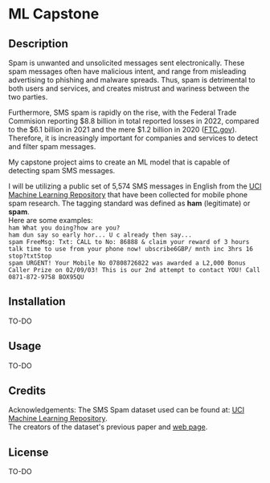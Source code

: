 # ML Capstone

## Description

Spam is unwanted and unsolicited messages sent electronically. These spam messages often have malicious intent, and range from misleading advertising to phishing and malware spreads. Thus, spam is detrimental to both users and services, and creates mistrust and wariness between the two parties. 

Furthermore, SMS spam is rapidly on the rise, with the Federal Trade Commision reporting $8.8 billion in total reported losses in 2022, compared to the $6.1 billion in 2021 and the mere $1.2 billion in 2020 ([FTC.gov](https://www.ftc.gov/business-guidance/blog/2023/02/ftc-crunches-2022-numbers-see-where-scammers-continue-crunch-consumers)). Therefore, it is increasingly important for companies and services to detect and filter spam messages. 

My capstone project aims to create an ML model that is capable of detecting spam SMS messages.

I will be utilizing a public set of 5,574 SMS messages in English from the [UCI Machine Learning Repository](https://archive.ics.uci.edu/ml/datasets/sms+spam+collection#) that have been collected for mobile phone spam research. The tagging standard was defined as **ham** (legitimate) or **spam**.  
Here are some examples:  
`ham What you doing?how are you?`   
`ham dun say so early hor... U c already then say...`   
`spam FreeMsg: Txt: CALL to No: 86888 & claim your reward of 3 hours talk time to use from your phone now! ubscribe6GBP/ mnth inc 3hrs 16 stop?txtStop`   
`spam URGENT! Your Mobile No 07808726822 was awarded a L2,000 Bonus Caller Prize on 02/09/03! This is our 2nd attempt to contact YOU! Call 0871-872-9758 BOX95QU`   

## Installation

TO-DO

## Usage

TO-DO

## Credits

Acknowledgements: 
The SMS Spam dataset used can be found at: [UCI Machine Learning Repository](https://archive.ics.uci.edu/ml/datasets/sms+spam+collection#).  
The creators of the dataset's previous paper and [web page](http://www.dt.fee.unicamp.br/~tiago/smsspamcollection/).

## License
TO-DO
